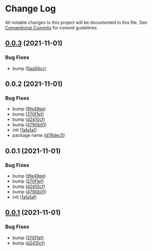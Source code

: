 # Change Log

All notable changes to this project will be documented in this file.
See [Conventional Commits](https://conventionalcommits.org) for commit guidelines.

## [0.0.3](https://github.com/corlogix/express-packages/compare/expressico@0.0.2...expressico@0.0.3) (2021-11-01)


### Bug Fixes

* bump ([0aa56cc](https://github.com/corlogix/express-packages/commit/0aa56cc4d9ee935d8a73ef0e0ca059e4432098c0))





## 0.0.2 (2021-11-01)


### Bug Fixes

* bump ([9fe49ee](https://github.com/corlogix/express-packages/commit/9fe49ee0cfd5606c9fa4361e513fc2e84f03e85c))
* bump ([370f1ef](https://github.com/corlogix/express-packages/commit/370f1ef4b5dec5782e54f630faef0d1f2ead2410))
* bump ([d2410cf](https://github.com/corlogix/express-packages/commit/d2410cf73317a2acd45a832695cb4cf910ad08bd))
* bump ([4790b01](https://github.com/corlogix/express-packages/commit/4790b016f28dcdce7c82a25e3352ecb1e19630be))
* init ([1afa1af](https://github.com/corlogix/express-packages/commit/1afa1af29f2efff80560b12bad3554218a02cd39))
* package name ([d78dec5](https://github.com/corlogix/express-packages/commit/d78dec5339da95e7b22ddbf2a3cf32e9b847ab08))





## 0.0.1 (2021-11-01)


### Bug Fixes

* bump ([9fe49ee](https://github.com/corlogix/express-packages/commit/9fe49ee0cfd5606c9fa4361e513fc2e84f03e85c))
* bump ([370f1ef](https://github.com/corlogix/express-packages/commit/370f1ef4b5dec5782e54f630faef0d1f2ead2410))
* bump ([d2410cf](https://github.com/corlogix/express-packages/commit/d2410cf73317a2acd45a832695cb4cf910ad08bd))
* bump ([4790b01](https://github.com/corlogix/express-packages/commit/4790b016f28dcdce7c82a25e3352ecb1e19630be))
* init ([1afa1af](https://github.com/corlogix/express-packages/commit/1afa1af29f2efff80560b12bad3554218a02cd39))





## [0.0.1](https://github.com/corlogix/express-packages/compare/expressboot@0.0.1...expressboot@0.0.1) (2021-11-01)


### Bug Fixes

* bump ([370f1ef](https://github.com/corlogix/express-packages/commit/370f1ef4b5dec5782e54f630faef0d1f2ead2410))
* bump ([d2410cf](https://github.com/corlogix/express-packages/commit/d2410cf73317a2acd45a832695cb4cf910ad08bd))
